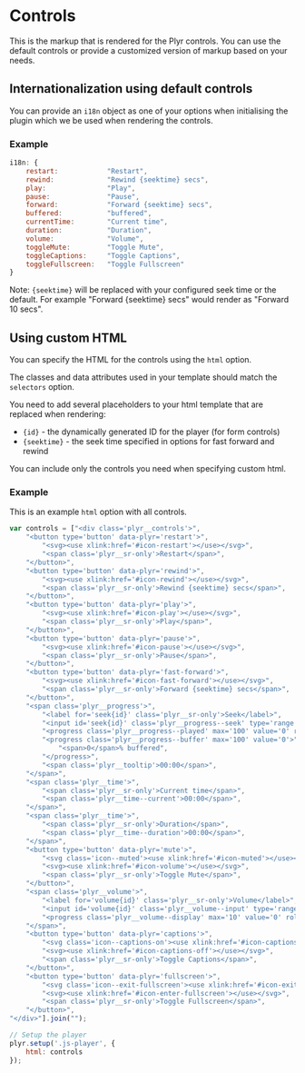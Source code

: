 # Controls

This is the markup that is rendered for the Plyr controls. You can use the default controls or provide a customized version of markup based on your needs.

## Internationalization using default controls

You can provide an `i18n` object as one of your options when initialising the plugin which we be used when rendering the controls.

### Example

```javascript
i18n: {
    restart:            "Restart",
    rewind:             "Rewind {seektime} secs",
    play:               "Play",
    pause:              "Pause",
    forward:            "Forward {seektime} secs",
    buffered:           "buffered",
    currentTime:        "Current time",
    duration:           "Duration",
    volume:             "Volume",
    toggleMute:         "Toggle Mute",
    toggleCaptions:     "Toggle Captions",
    toggleFullscreen:   "Toggle Fullscreen"
}
```

Note: `{seektime}` will be replaced with your configured seek time or the default. For example "Forward {seektime} secs" would render as "Forward 10 secs".

## Using custom HTML

You can specify the HTML for the controls using the `html` option.

The classes and data attributes used in your template should match the `selectors` option.

You need to add several placeholders to your html template that are replaced when rendering:

- `{id}` - the dynamically generated ID for the player (for form controls)
- `{seektime}` - the seek time specified in options for fast forward and rewind

You can include only the controls you need when specifying custom html.

### Example

This is an example `html` option with all controls.

```javascript
var controls = ["<div class='plyr__controls'>",
    "<button type='button' data-plyr='restart'>",
        "<svg><use xlink:href='#icon-restart'></use></svg>",
        "<span class='plyr__sr-only'>Restart</span>",
    "</button>",
    "<button type='button' data-plyr='rewind'>",
        "<svg><use xlink:href='#icon-rewind'></use></svg>",
        "<span class='plyr__sr-only'>Rewind {seektime} secs</span>",
    "</button>",
    "<button type='button' data-plyr='play'>",
        "<svg><use xlink:href='#icon-play'></use></svg>",
        "<span class='plyr__sr-only'>Play</span>",
    "</button>",
    "<button type='button' data-plyr='pause'>",
        "<svg><use xlink:href='#icon-pause'></use></svg>",
        "<span class='plyr__sr-only'>Pause</span>",
    "</button>",
    "<button type='button' data-plyr='fast-forward'>",
        "<svg><use xlink:href='#icon-fast-forward'></use></svg>",
        "<span class='plyr__sr-only'>Forward {seektime} secs</span>",
    "</button>",
    "<span class='plyr__progress'>",
        "<label for='seek{id}' class='plyr__sr-only'>Seek</label>",
        "<input id='seek{id}' class='plyr__progress--seek' type='range' min='0' max='100' step='0.1' value='0' data-plyr='seek'>",
        "<progress class='plyr__progress--played' max='100' value='0' role='presentation'></progress>",
        "<progress class='plyr__progress--buffer' max='100' value='0'>",
            "<span>0</span>% buffered",
        "</progress>",
        "<span class='plyr__tooltip'>00:00</span>",
    "</span>",
    "<span class='plyr__time'>",
        "<span class='plyr__sr-only'>Current time</span>",
        "<span class='plyr__time--current'>00:00</span>",
    "</span>",
    "<span class='plyr__time'>",
        "<span class='plyr__sr-only'>Duration</span>",
        "<span class='plyr__time--duration'>00:00</span>",
    "</span>",
    "<button type='button' data-plyr='mute'>",
        "<svg class='icon--muted'><use xlink:href='#icon-muted'></use></svg>",
        "<svg><use xlink:href='#icon-volume'></use></svg>",
        "<span class='plyr__sr-only'>Toggle Mute</span>",
    "</button>",
    "<span class='plyr__volume'>",
        "<label for='volume{id}' class='plyr__sr-only'>Volume</label>",
        "<input id='volume{id}' class='plyr__volume--input' type='range' min='0' max='10' value='5' data-plyr='volume'>",
        "<progress class='plyr__volume--display' max='10' value='0' role='presentation'></progress>",
    "</span>",
    "<button type='button' data-plyr='captions'>",
        "<svg class='icon--captions-on'><use xlink:href='#icon-captions-on'></use></svg>",
        "<svg><use xlink:href='#icon-captions-off'></use></svg>",
        "<span class='plyr__sr-only'>Toggle Captions</span>",
    "</button>",
    "<button type='button' data-plyr='fullscreen'>",
        "<svg class='icon--exit-fullscreen'><use xlink:href='#icon-exit-fullscreen'></use></svg>",
        "<svg><use xlink:href='#icon-enter-fullscreen'></use></svg>",
        "<span class='plyr__sr-only'>Toggle Fullscreen</span>",
    "</button>",
"</div>"].join("");

// Setup the player
plyr.setup('.js-player', {
    html: controls
});
```
